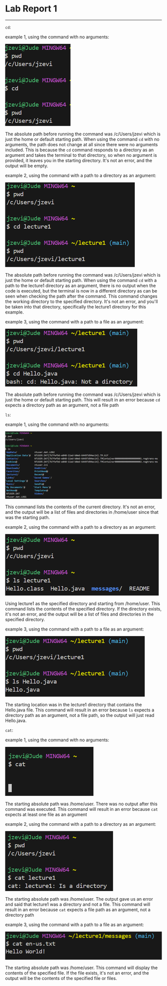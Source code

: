 # Lab Report 1
---
`cd`:

example 1, using the command with no arguments:

![Image](cd_no_arg.png)

The absolute path before running the command was /c/Users/jzevi which is just the home or default starting path. When using the command `cd` with no arguments, the path does not change at all since there were no arguments included. This is because the `cd` command responds to a directory as an argument and takes the terminal to that directory, so when no argument is provided, it leaves you in the starting directory. It's not an error, and the output will be empty.

example 2, using the command with a path to a directory as an argument:

![Image](cd_directory.png)

The absolute path before running the command was /c/Users/jzevi which is just the home or default starting path. When using the command `cd` with a path to the lecture1 directory as an argument, there is no output when the code is executed, but the terminal is now in a different directory as can be seen when checking the path after the command. This command changes the working directory to the specified directory. It's not an error, and you'll be taken into that directory, specifically the lecture1 directory for this example.

example 3, using the command with a path to a file as an argument:

![Image](cd_file.png)

The absolute path before running the command was /c/Users/jzevi which is just the home or default starting path. This will result in an error because `cd` expects a directory path as an argument, not a file path

`ls`:

example 1, using the command with no arguments:

![Image](ls_no_arg.png)

This command lists the contents of the current directory. It's not an error, and the output will be a list of files and directories in /home/user since that was the starting path.

example 2, using the command with a path to a directory as an argument:

![Image](ls_directory.png)

Using lecture1 as the specified directory and starting from /home/user. This command lists the contents of the specified directory. If the directory exists, it's not an error, and the output will be a list of files and directories in the specified directory.

example 3, using the command with a path to a file as an argument:

![Image](ls_file.png)

The starting location was in the lecture1 directory that contains the Hello.java file. This command will result in an error because `ls` expects a directory path as an argument, not a file path, so the output will just read Hello.java.

`cat`:

example 1, using the command with no arguments:

![Image](cat_no_arg.png)

The starting absolute path was /home/user. There was no output after this command was executed. This command will result in an error because `cat` expects at least one file as an argument

example 2, using the command with a path to a directory as an argument:

![Image](cat_directory.png)

The starting absolute path was /home/user. The output gave us an error and said that lecture1 was a directory and not a file. This command will result in an error because `cat` expects a file path as an argument, not a directory path

example 3, using the command with a path to a file as an argument:

![Image](cat_file.png)

The starting absolute path was /home/user. This command will display the contents of the specified file. If the file exists, it's not an error, and the output will be the contents of the specified file or files.


